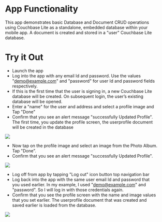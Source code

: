 # App Functionality

This app demonstrates basic Database and Document CRUD operations using Couchbase Lite as a standalone, embedded database within your mobile app. A document is created and stored in a "user" Couchbase Lite database.

# Try it Out
* Launch the app
* Log into the app with any email Id and password. Use the values "demo@example.com" and "password" for user Id and password fields respectively.
* If this is the first time that the user is signing in, a new Couchbase Lite database will be created. On subsequent login, the user’s existing database will be opened.
* Enter a "name" for the user and address and select a profile image and Tap "Done"
* Confirm that you see an alert message "successfully Updated Profile". The first time, you update the profile screen, the userprofile document will be created in the database


![](https://blog.couchbase.com/wp-content/uploads/2021/11/reactnative-standalone-1.gif)

* Now tap on the profile image and select an image from the Photo Album. Tap "Done".
* Confirm that you see an alert message "successfully Updated Profile".

![](https://blog.couchbase.com/wp-content/uploads/2021/11/reactnative-standalone-2.gif)

* Log off from app by tapping "Log out" icon button top navigation bar
* Log back into the app with the same user email Id and password that you used earlier. In my example, I used "demo@example.com" and "password". So I will log in with those credentials again.
* Confirm that you see the profile screen with the name and image values that you set earlier. The userprofile document that was created and saved earlier is loaded from the database.

![](https://blog.couchbase.com/wp-content/uploads/2021/11/reactnative-standalone-3.gif)
